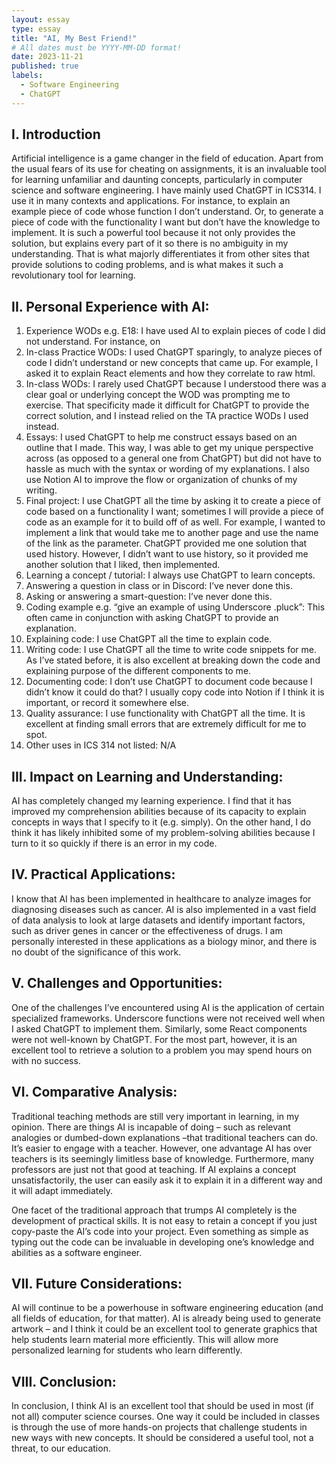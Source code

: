 ```yaml
---
layout: essay
type: essay
title: "AI, My Best Friend!"
# All dates must be YYYY-MM-DD format!
date: 2023-11-21
published: true
labels:
  - Software Engineering
  - ChatGPT
---
```


## I. Introduction

Artificial intelligence is a game changer in the field of education. Apart from the usual fears of its use for cheating on assignments, it is an invaluable tool for learning unfamiliar and daunting concepts, particularly in computer science and software engineering. I have mainly used ChatGPT in ICS314. I use it in many contexts and applications. For instance, to explain an example piece of code whose function I don’t understand. Or, to generate a piece of code with the functionality I want but don’t have the knowledge to implement. It is such a powerful tool because it not only provides the solution, but explains every part of it so there is no ambiguity in my understanding. That is what majorly differentiates it from other sites that provide solutions to coding problems, and is what makes it such a revolutionary tool for learning.

## II. Personal Experience with AI:
1. Experience WODs e.g. E18: I have used AI to explain pieces of code I did not understand. For instance, on
2. In-class Practice WODs: I used ChatGPT sparingly, to analyze pieces of code I didn’t understand or new concepts that came up. For example, I asked it to explain React elements and how they correlate to raw html.
3. In-class WODs: I rarely used ChatGPT because I understood there was a clear goal or underlying concept the WOD was prompting me to exercise. That specificity made it difficult for ChatGPT to provide the correct solution, and I instead relied on the TA practice WODs I used instead.
4. Essays: I used ChatGPT to help me construct essays based on an outline that I made. This way, I was able to get my unique perspective across (as opposed to a general one from ChatGPT) but did not have to hassle as much with the syntax or wording of my explanations. I also use Notion AI to improve the flow or organization of chunks of my writing.
5. Final project: I use ChatGPT all the time by asking it to create a piece of code based on a functionality I want; sometimes I will provide a piece of code as an example for it to build off of as well. For example, I wanted to implement a link that would take me to another page and use the name of the link as the parameter. ChatGPT provided me one solution that used history. However, I didn’t want to use history, so it provided me another solution that I liked, then implemented.
6. Learning a concept / tutorial: I always use ChatGPT to learn concepts.
7. Answering a question in class or in Discord: I’ve never done this.
8. Asking or answering a smart-question: I’ve never done this.
9. Coding example e.g. “give an example of using Underscore .pluck”: This often came in conjunction with asking ChatGPT to provide an explanation.
10. Explaining code: I use ChatGPT all the time to explain code.
11. Writing code: I use ChatGPT all the time to write code snippets for me. As I’ve stated before, it is also excellent at breaking down the code and explaining purpose of the different components to me.
12. Documenting code: I don’t use ChatGPT to document code because I didn’t know it could do that? I usually copy code into Notion if I think it is important, or record it somewhere else.
13. Quality assurance: I use functionality with ChatGPT all the time. It is excellent at finding small errors that are extremely difficult for me to spot.
14. Other uses in ICS 314 not listed: N/A

## III. Impact on Learning and Understanding:
AI has completely changed my learning experience. I find that it has improved my comprehension abilities because of its capacity to explain concepts in ways that I specify to it (e.g. simply). On the other hand, I do think it has likely inhibited some of my problem-solving abilities because I turn to it so quickly if there is an error in my code. 

## IV. Practical Applications:

I know that AI has been implemented in healthcare to analyze images for diagnosing diseases such as cancer. AI is also implemented in a vast field of data analysis to look at large datasets and identify important factors, such as driver genes in cancer or the effectiveness of drugs. I am personally interested in these applications as a biology minor, and there is no doubt of the significance of this work.

## V. Challenges and Opportunities:
One of the challenges I’ve encountered using AI is the application of certain specialized frameworks. Underscore functions were not received well when I asked ChatGPT to implement them. Similarly, some React components were not well-known by ChatGPT. For the most part, however, it is an excellent tool to retrieve a solution to a problem you may spend hours on with no success.

## VI. Comparative Analysis:
Traditional teaching methods are still very important in learning, in my opinion. There are things AI is incapable of doing – such as relevant analogies or dumbed-down explanations –that traditional teachers can do. It’s easier to engage with a teacher. However, one advantage AI has over teachers is its seemingly limitless base of knowledge. Furthermore, many professors are just not that good at teaching. If AI explains a concept unsatisfactorily, the user can easily ask it to explain it in a different way and it will adapt immediately.

One facet of the traditional approach that trumps AI completely is the development of practical skills. It is not easy to retain a concept if you just copy-paste the AI’s code into your project. Even something as simple as typing out the code can be invaluable in developing one’s knowledge and abilities as a software engineer.

## VII. Future Considerations:
AI will continue to be a powerhouse in software engineering education (and all fields of education, for that matter). AI is already being used to generate artwork – and I think it could be an excellent tool to generate graphics that help students learn material more efficiently. This will allow more personalized learning for students who learn differently.

## VIII. Conclusion:
In conclusion, I think AI is an excellent tool that should be used in most (if not all) computer science courses. One way it could be included in classes is through the use of more hands-on projects that challenge students in new ways with new concepts. It should be considered a useful tool, not a threat, to our education.
